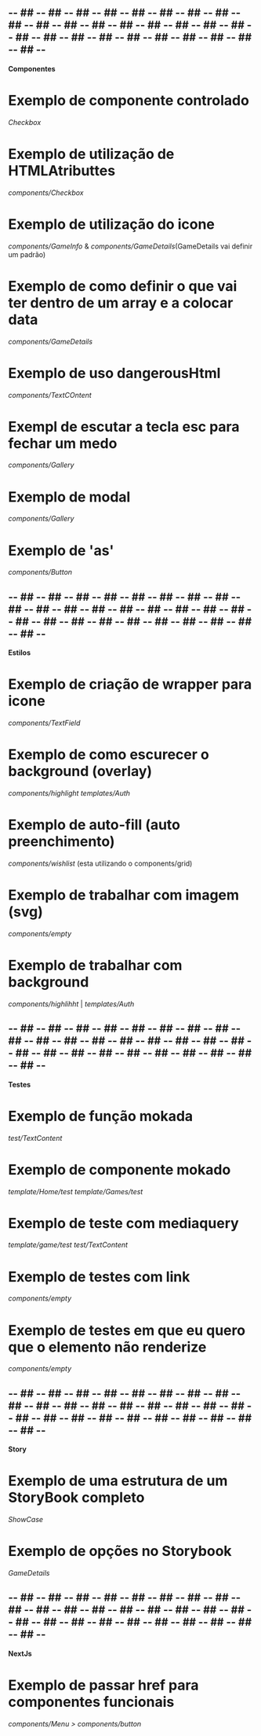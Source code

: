 ## -- ## -- ## -- ## -- ## -- ## -- ## -- ## -- ## -- ## -- ## -- ## -- ## -- ## -- ## -- ## -- ## -- ## -- ## -- ## -- ## -- ## -- ## -- ## -- ## -- ## -- ## -- ## -- 

**Componentes**

# Exemplo de componente controlado
*Checkbox*

# Exemplo de utilização de HTMLAtributtes
*components/Checkbox*

# Exemplo de utilização do icone
*components/GameInfo* & *components/GameDetails*(GameDetails vai definir um padrão)

# Exemplo de como definir o que vai ter dentro de um array e a colocar data
*components/GameDetails*

# Exemplo de uso dangerousHtml
*components/TextCOntent*

# Exempl de escutar a tecla esc para fechar um medo
*components/Gallery*

# Exemplo de modal
*components/Gallery*

# Exemplo de 'as'
*components/Button*

## -- ## -- ## -- ## -- ## -- ## -- ## -- ## -- ## -- ## -- ## -- ## -- ## -- ## -- ## -- ## -- ## -- ## -- ## -- ## -- ## -- ## -- ## -- ## -- ## -- ## -- ## -- ## -- 

**Estilos**

# Exemplo de criação de wrapper para icone
*components/TextField*

# Exemplo de como escurecer o background (overlay)
*components/highlight* *templates/Auth*

# Exemplo de auto-fill (auto preenchimento)
*components/wishlist* (esta utilizando o components/grid)

# Exemplo de trabalhar com imagem (svg)
*components/empty*

# Exemplo de trabalhar com background
*components/highlihht* | *templates/Auth*

## -- ## -- ## -- ## -- ## -- ## -- ## -- ## -- ## -- ## -- ## -- ## -- ## -- ## -- ## -- ## -- ## -- ## -- ## -- ## -- ## -- ## -- ## -- ## -- ## -- ## -- ## -- ## -- 

**Testes**

# Exemplo de função mokada
*test/TextContent*

# Exemplo de componente mokado
*template/Home/test*
*template/Games/test*

# Exemplo de teste com mediaquery
*template/game/test*
*test/TextContent*

# Exemplo de testes com link
*components/empty*

# Exemplo de testes em que eu quero que o elemento não renderize
*components/empty*

## -- ## -- ## -- ## -- ## -- ## -- ## -- ## -- ## -- ## -- ## -- ## -- ## -- ## -- ## -- ## -- ## -- ## -- ## -- ## -- ## -- ## -- ## -- ## -- ## -- ## -- ## -- ## -- 

**Story**

# Exemplo de uma estrutura de um StoryBook completo
*ShowCase*

# Exemplo de opções no Storybook
*GameDetails*

## -- ## -- ## -- ## -- ## -- ## -- ## -- ## -- ## -- ## -- ## -- ## -- ## -- ## -- ## -- ## -- ## -- ## -- ## -- ## -- ## -- ## -- ## -- ## -- ## -- ## -- ## -- ## -- 

**NextJs**

# Exemplo de passar href para componentes funcionais
*components/Menu > components/button*